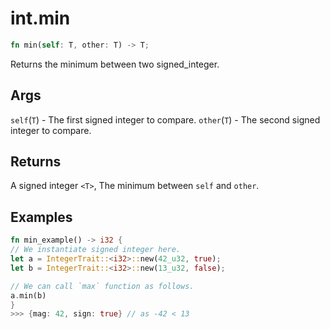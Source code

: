 # int.min

```rust
fn min(self: T, other: T) -> T;
```

Returns the minimum between two signed\_integer.

## Args

`self`(`T`) - The first signed integer to compare.
`other`(`T`) - The second signed integer to compare.

## Returns

A signed integer `<T>`, The minimum between `self` and `other`.

## Examples


```rust
fn min_example() -> i32 {
// We instantiate signed integer here.
let a = IntegerTrait::<i32>::new(42_u32, true);
let b = IntegerTrait::<i32>::new(13_u32, false);

// We can call `max` function as follows.
a.min(b)
}
>>> {mag: 42, sign: true} // as -42 < 13
```
